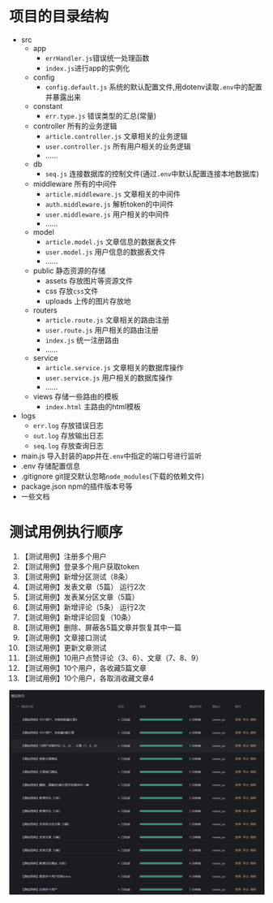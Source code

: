 <!--
 * @Author: 41
 * @Date: 2022-02-17 16:18:06
 * @LastEditors: cos
 * @LastEditTime: 2022-03-02 20:38:14
 * @Description: 
-->
# 项目的目录结构
- src
  - app
    - `errHandler.js`错误统一处理函数
    - `index.js`进行app的实例化
  - config
    - `config.default.js` 系统的默认配置文件,用dotenv读取`.env`中的配置并暴露出来
  - constant
    - `err.type.js` 错误类型的汇总(常量)
  - controller 所有的业务逻辑
    - `article.controller.js` 文章相关的业务逻辑
    - `user.controller.js` 所有用户相关的业务逻辑
    - ……
  - db
    - `seq.js` 连接数据库的控制文件(通过`.env`中默认配置连接本地数据库)
  - middleware 所有的中间件
    - `article.middleware.js` 文章相关的中间件
    - `auth.middleware.js` 解析token的中间件
    - `user.middleware.js` 用户相关的中间件
    - ……
  - model
    - `article.model.js` 文章信息的数据表文件
    - `user.model.js` 用户信息的数据表文件
    - ……
  - public 静态资源的存储
    - assets 存放图片等资源文件
    - css 存放`css`文件
    - uploads 上传的图片存放地
  - routers
    - `article.route.js` 文章相关的路由注册
    - `user.route.js` 用户相关的路由注册
    - `index.js` 统一注册路由
    - ……
  - service
    - `article.service.js` 文章相关的数据库操作
    - `user.service.js` 用户相关的数据库操作
    - ……
  - views 存储一些路由的模板
    - `index.html` 主路由的html模板
- logs
  - `err.log` 存放错误日志
  - `out.log` 存放输出日志
  - `seq.log` 存放查询日志
- main.js 导入封装的app并在`.env`中指定的端口号进行监听
- .env 存储配置信息
- .gitignore git提交默认忽略`node_modules`(下载的依赖文件)
- package.json npm的插件版本号等
- 一些文档
# 测试用例执行顺序
1. 【测试用例】注册多个用户
2. 【测试用例】登录多个用户获取token
3. 【测试用例】新增分区测试（8条）
4. 【测试用例】发表文章（5篇） 运行2次
5. 【测试用例】发表某分区文章（5篇）
6. 【测试用例】新增评论（5条） 运行2次
7. 【测试用例】新增评论回复（10条）
8. 【测试用例】删除、屏蔽各5篇文章并恢复其中一篇
9. 【测试用例】文章接口测试
10. 【测试用例】更新文章测试
11. 【测试用例】10用户点赞评论（3、6）、文章（7、8、9）
12. 【测试用例】10个用户，各收藏5篇文章
13. 【测试用例】10个用户，各取消收藏文章4

![v1测试通过！](src\public\assets\articleimgs\v1测试通过.png)
